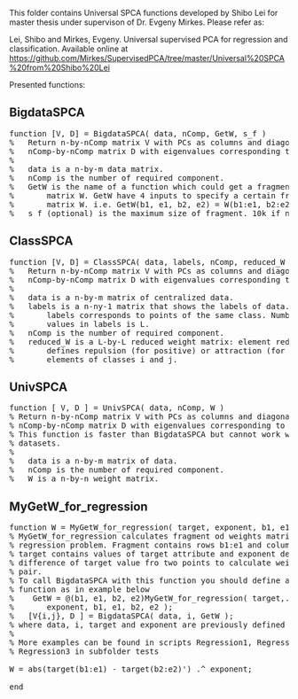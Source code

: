 This folder contains Universal SPCA functions developed by Shibo Lei for master thesis under supervison of Dr. Evgeny Mirkes.
Please refer as:

Lei, Shibo and Mirkes, Evgeny. Universal supervised PCA for regression and classification. Available online at https://github.com/Mirkes/SupervisedPCA/tree/master/Universal%20SPCA%20from%20Shibo%20Lei

Presented functions:

## BigdataSPCA

<pre>
function [V, D] = BigdataSPCA( data, nComp, GetW, s_f )
%   Return n-by-nComp matrix V with PCs as columns and diagonal
%   nComp-by-nComp matrix D with eigenvalues corresponding to PCs.
%
%   data is a n-by-m data matrix.
%   nComp is the number of required component.
%   GetW is the name of a function which could get a fragment of weights
%       matrix W. GetW have 4 inputs to specify a certain fragment of
%       matrix W. i.e. GetW(b1, e1, b2, e2) = W(b1:e1, b2:e2)
%   s_f (optional) is the maximum size of fragment. 10k if not specified.
</pre>

## ClassSPCA

<pre>
function [V, D] = ClassSPCA( data, labels, nComp, reduced_W )
%   Return n-by-nComp matrix V with PCs as columns and diagonal
%   nComp-by-nComp matrix D with eigenvalues corresponding to PCs.
%
%   data is a n-by-m matrix of centralized data.
%   labels is a n-ny-1 matrix that shows the labels of data. The same
%       labels corresponds to points of the same class. Number of unique
%       values in labels is L.
%   nComp is the number of required component.
%   reduced_W is a L-by-L reduced weight matrix: element reduced_W(i,j)
%       defines repulsion (for positive) or attraction (for negative) of
%       elements of classes i and j.
</pre>

## UnivSPCA

<pre>
function [ V, D ] = UnivSPCA( data, nComp, W )
% Return n-by-nComp matrix V with PCs as columns and diagonal
% nComp-by-nComp matrix D with eigenvalues corresponding to PCs.
% This function is faster than BigdataSPCA but cannot work with big
% datasets.
%
%   data is a n-by-m matrix of data.
%   nComp is the number of required component.
%   W is a n-by-n weight matrix.
</pre>

## MyGetW_for_regression

<pre>
function W = MyGetW_for_regression( target, exponent, b1, e1, b2, e2 )
% MyGetW_for_regression calculates fragment od weights matrix W fro
% regression problem. Fragment contains rows b1:e1 and columns b2:e2.
% target contains values of target attribute and exponent defines power of
% difference of target value fro two points to calculate weight of this
% pair.
% To call BigdataSPCA with this function you should define anonymous
% function as in example below
%    GetW = @(b1, e1, b2, e2)MyGetW_for_regression( target,...
%       exponent, b1, e1, b2, e2 );
%   [V{i,j}, D ] = BigdataSPCA( data, i, GetW );
% where data, i, target and exponent are previously defined variables. 
%
% More examples can be found in scripts Regression1, Regression2 and
% Regression3 in subfolder tests

W = abs(target(b1:e1) - target(b2:e2)') .^ exponent;

end
</pre>
